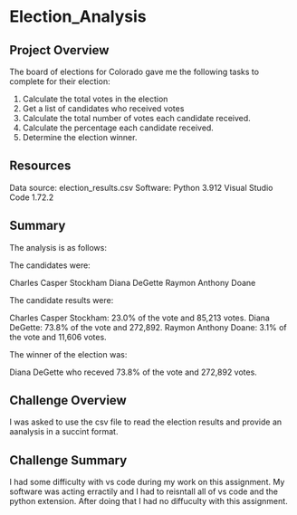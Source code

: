 # Election_Analysis

## Project Overview
The board of elections for Colorado gave me the following tasks to complete for their election:

1. Calculate the total votes in the election
2. Get a list of candidates who received votes
3. Calculate the total number of votes each candidate received.
4. Calculate the percentage each candidate received.
5. Determine the election winner.

## Resources
Data source: election_results.csv
Software: Python 3.912 Visual Studio Code 1.72.2

## Summary

The analysis is as follows:

The candidates were:

Charles Casper Stockham
Diana DeGette
Raymon Anthony Doane

The candidate results were:

Charles Casper Stockham: 23.0% of the vote and 85,213 votes.
Diana DeGette: 73.8% of the vote and 272,892.
Raymon Anthony Doane: 3.1% of the vote and 11,606 votes.

The winner of the election was:

Diana DeGette who receved 73.8% of the vote and 272,892 votes.

## Challenge Overview

I was asked to use the csv file to read the election results and provide an aanalysis in a succint format.

## Challenge Summary

I had some difficulty with vs code during my work on this assignment. My software was acting erractily and I had to reisntall all of vs code and the python extension. After doing that I had no diffuculty with this assignment.


